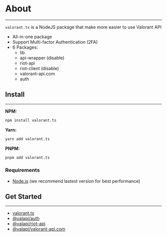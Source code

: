 # About

-----------

`valorant.ts` is a NodeJS package that make more easier to use Valorant API

- All-in-one package
- Support Multi-factor Authentication (2FA)
- 6 Packages:
  - lib
  - api-wrapper (disable)
  - riot-api
  - riot-client (disable)
  - valorant-api.com
  - auth

## Install

-----------

**NPM:**
```bash
npm install valorant.ts
```

**Yarn:**
```bash
yarn add valorant.ts
```

**PNPM:**
```bash
pnpm add valorant.ts
```

### Requirements

- [Node.js](https://nodejs.org/) (we recommend lastest version for best performance)

## Get Started

-----------

- [valorant.ts](../PACKAGE/build-in/Intro.md#contents)
- [@valapi/auth](../PACKAGE/auth/Intro.md#contents)
- [@valapi/riot-api](../API/riot-api/Intro.md#contents)
- [@valapi/valorant-api.com](../API/valorant-api.com/Intro.md#contents)